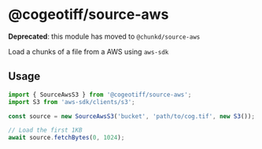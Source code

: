 # @cogeotiff/source-aws

**Deprecated**: this module has moved to `@chunkd/source-aws`

Load a chunks of a file from a AWS using `aws-sdk`

## Usage

```typescript
import { SourceAwsS3 } from '@cogeotiff/source-aws';
import S3 from 'aws-sdk/clients/s3';

const source = new SourceAwsS3('bucket', 'path/to/cog.tif', new S3());

// Load the first 1KB
await source.fetchBytes(0, 1024);
```
